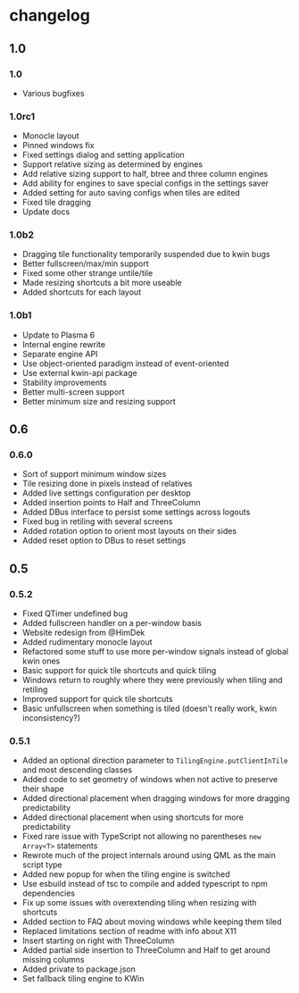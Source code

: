 # changelog

## 1.0

### 1.0

-   Various bugfixes

### 1.0rc1

-   Monocle layout
-   Pinned windows fix
-   Fixed settings dialog and setting application
-   Support relative sizing as determined by engines
-   Add relative sizing support to half, btree and three column engines
-   Add ability for engines to save special configs in the settings saver
-   Added setting for auto saving configs when tiles are edited
-   Fixed tile dragging
-   Update docs

### 1.0b2

-   Dragging tile functionality temporarily suspended due to kwin bugs
-   Better fullscreen/max/min support
-   Fixed some other strange untile/tile
-   Made resizing shortcuts a bit more useable
-   Added shortcuts for each layout

### 1.0b1

-   Update to Plasma 6
-   Internal engine rewrite
-   Separate engine API
-   Use object-oriented paradigm instead of event-oriented
-   Use external kwin-api package
-   Stability improvements
-   Better multi-screen support
-   Better minimum size and resizing support

## 0.6

### 0.6.0

-   Sort of support minimum window sizes
-   Tile resizing done in pixels instead of relatives
-   Added live settings configuration per desktop
-   Added insertion points to Half and ThreeColumn
-   Added DBus interface to persist some settings across logouts
-   Fixed bug in retiling with several screens
-   Added rotation option to orient most layouts on their sides
-   Added reset option to DBus to reset settings

## 0.5

### 0.5.2

-   Fixed QTimer undefined bug
-   Added fullscreen handler on a per-window basis
-   Website redesign from @HimDek
-   Added rudimentary monocle layout
-   Refactored some stuff to use more per-window signals instead of global kwin ones
-   Basic support for quick tile shortcuts and quick tiling
-   Windows return to roughly where they were previously when tiling and retiling
-   Improved support for quick tile shortcuts
-   Basic unfullscreen when something is tiled (doesn't really work, kwin inconsistency?)

### 0.5.1

-   Added an optional direction parameter to `TilingEngine.putClientInTile` and most descending classes
-   Added code to set geometry of windows when not active to preserve their shape
-   Added directional placement when dragging windows for more dragging predictability
-   Added directional placement when using shortcuts for more predictability
-   Fixed rare issue with TypeScript not allowing no parentheses `new Array<T>` statements
-   Rewrote much of the project internals around using QML as the main script type
-   Added new popup for when the tiling engine is switched
-   Use esbuild instead of tsc to compile and added typescript to npm dependencies
-   Fix up some issues with overextending tiling when resizing with shortcuts
-   Added section to FAQ about moving windows while keeping them tiled
-   Replaced limitations section of readme with info about X11
-   Insert starting on right with ThreeColumn
-   Added partial side insertion to ThreeColumn and Half to get around missing columns
-   Added private to package.json
-   Set fallback tiling engine to KWin
